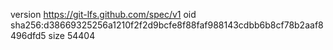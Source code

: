 version https://git-lfs.github.com/spec/v1
oid sha256:d38669325256a1210f2f2d9bcfe8f88faf988143cdbb6b8cf78b2aaf8496dfd5
size 54404
